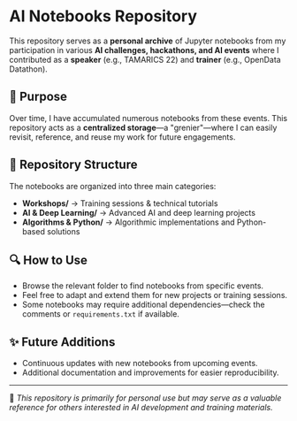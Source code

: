 # AI Notebooks Repository

This repository serves as a **personal archive** of Jupyter notebooks from my participation in various **AI challenges, hackathons, and AI events** where I contributed as a **speaker** (e.g., TAMARICS 22) and **trainer** (e.g., OpenData Datathon). 

## 📌 Purpose
Over time, I have accumulated numerous notebooks from these events. This repository acts as a **centralized storage**—a "grenier"—where I can easily revisit, reference, and reuse my work for future engagements.

## 📂 Repository Structure
The notebooks are organized into three main categories:
- **Workshops/** → Training sessions & technical tutorials
- **AI & Deep Learning/** → Advanced AI and deep learning projects
- **Algorithms & Python/** → Algorithmic implementations and Python-based solutions

## 🔍 How to Use
- Browse the relevant folder to find notebooks from specific events.
- Feel free to adapt and extend them for new projects or training sessions.
- Some notebooks may require additional dependencies—check the comments or `requirements.txt` if available.

## ✨ Future Additions
- Continuous updates with new notebooks from upcoming events.
- Additional documentation and improvements for easier reproducibility.

---
📌 *This repository is primarily for personal use but may serve as a valuable reference for others interested in AI development and training materials.*


